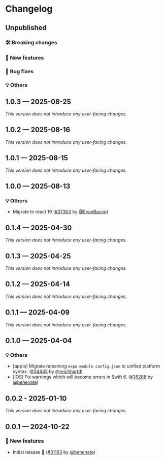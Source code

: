 # Changelog

## Unpublished

### 🛠 Breaking changes

### 🎉 New features

### 🐛 Bug fixes

### 💡 Others

## 1.0.3 — 2025-08-25

_This version does not introduce any user-facing changes._

## 1.0.2 — 2025-08-16

_This version does not introduce any user-facing changes._

## 1.0.1 — 2025-08-15

_This version does not introduce any user-facing changes._

## 1.0.0 — 2025-08-13

### 💡 Others

- Migrate to react 19 ([#37303](https://github.com/expo/expo/pull/37303) by [@EvanBacon](https://github.com/EvanBacon))

## 0.1.4 — 2025-04-30

_This version does not introduce any user-facing changes._

## 0.1.3 — 2025-04-25

_This version does not introduce any user-facing changes._

## 0.1.2 — 2025-04-14

_This version does not introduce any user-facing changes._

## 0.1.1 — 2025-04-09

_This version does not introduce any user-facing changes._

## 0.1.0 — 2025-04-04

### 💡 Others

- [apple] Migrate remaining `expo-module.config.json` to unified platform syntax. ([#34445](https://github.com/expo/expo/pull/34445) by [@reichhartd](https://github.com/reichhartd))
- [iOS] Fix warnings which will become errors in Swift 6. ([#35288](https://github.com/expo/expo/pull/35288) by [@behenate](https://github.com/behenate))

## 0.0.2 - 2025-01-10

_This version does not introduce any user-facing changes._

## 0.0.1 — 2024-10-22

### 🎉 New features

- Initial release 🎉 ([#31193](https://github.com/expo/expo/pull/31193) by [@behenate](https://github.com/behenate))
